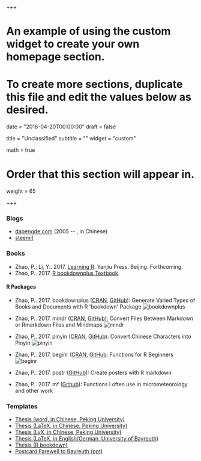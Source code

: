 +++
# An example of using the custom widget to create your own homepage section.
# To create more sections, duplicate this file and edit the values below as desired.

date = "2016-04-20T00:00:00"
draft = false

title = "Unclassified"
subtitle = ""
widget = "custom"

math = true

# Order that this section will appear in.
weight = 65

+++

### Blogs

- [dapengde.com](http://dapengde.com) (2005 -- , in Chinese)
- [steemit](https://steemit.com/@dapeng)

### Books

- Zhao, P.; Li, Y.. 2017. [Learning R](http://xuer.pzhao.org/). Yanjiu Press. Beijing. Forthcoming.
- Zhao, P.. 2017. [R bookdownplus Textbook](https://bookdown.org/baydap/bookdownplus/).

#### R Packages

- Zhao, P.. 2017. bookdownplus ([CRAN](https://CRAN.R-project.org/package=bookdownplus), [GitHub](https://github.com/pzhaonet/bookdownplus)): Generate Varied Types of Books and Documents with R 'bookdown' Package 
![bookdownplus](http://cranlogs.r-pkg.org/badges/grand-total/bookdownplus)

- Zhao, P.. 2017. mindr ([CRAN](https://CRAN.R-project.org/package=mindr), [GitHub](https://github.com/pzhaonet/mindr)): Convert Files Between Markdown or Rmarkdown Files and Mindmaps
![mindr](http://cranlogs.r-pkg.org/badges/grand-total/mindr)

- Zhao, P.. 2017. pinyin ([CRAN](https://CRAN.R-project.org/package=pinyin), [GitHub](https://github.com/pzhaonet/pinyin)): Convert Chinese Characters into Pinyin
![pinyin](http://cranlogs.r-pkg.org/badges/grand-total/pinyin)

- Zhao, P.. 2017. beginr ([CRAN](https://CRAN.R-project.org/package=beginr), [GitHub](https://github.com/pzhaonet/beginr): Functions for R Beginners
![beginr](http://cranlogs.r-pkg.org/badges/grand-total/beginr)

- Zhao, P.. 2017. postr ([GitHub](https://github.com/pzhaonet/postr)): Create posters with R markdown

- Zhao, P.. 2017. mf ([Github](https://github.com/pzhaonet/mf)): Functions I often use in micrometeorology and other work

### Templates

- [Thesis (word, in Chinese, Peking University)](https://github.com/pzhaonet/pku-thesis-word/archive/master.zip)
- [Thesis (LaTeX, in Chinese, Peking University)](https://github.com/pzhaonet/pku-thesis-latex/archive/master.zip)
- [Thesis (LyX, in Chinese, Peking University)](https://github.com/pzhaonet/pku-thesis-lyx/archive/master.zip)
- [Thesis (LaTeX, in English/German, University of Bayreuth)](https://github.com/pzhaonet/ubt_thesis_latex/archive/master.zip)
- [Thesis (R bookdown)](https://github.com/pzhaonet/bookdownplus)
- [Postcard Farewell to Bayreuth (ppt)](https://github.com/pzhaonet/postcard/archive/master.zip)

